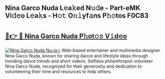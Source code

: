## Nina Garco Nuda L𝚎a𝚔ed N𝚞𝚍e - Part-eMK Vi𝚍𝚎o L𝚎a𝚔s - H𝚘𝚝 O𝚗𝚕yf𝚊ns P𝚑𝚘tos F0C83

# <h2><a href="http://kfaya0b.oniu.top/?m=Nina+Garco+Nuda">🔗👉 🔴 Nina Garco Nuda P𝚑ot𝚘𝚜 V𝚒d𝚎o</a></h2>

[![Nina Garco Nuda Nu𝚍e𝚜](https://i.imgur.com/0qMVB7G.gif)](http://kfaya0b.oniu.top/?m=Nina+Garco+Nuda)
Web-based entertainer and multimedia designer Nina Garco Nuda, known for sharing dance and lifestyle ideas through trending dance trends and short videos. Selfless philanthropist volunteer Nina Garco Nuda, recognized for their generosity and dedication to volunteering their time and resources to help others.  
